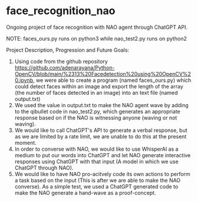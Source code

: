 # face_recognition_nao
Ongoing project of face recognition with NAO agent through ChatGPT API. 

NOTE: faces_ours.py runs on python3 while nao_test2.py runs on python2

Project Description, Progression and Future Goals:
1. Using code from the github repository https://github.com/adenarayana/Python-OpenCV/blob/main/%2313%20Facedetection%20using%20OpenCV%20.ipynb, we were able to create a program (named faces_ours.py) which could detect faces within an image and export the length of the array (the number of faces detected in an image) into an text file (named output.txt)
2. We used the value in output.txt to make the NAO agent wave by adding to the qibullet code in nao_test2.py, which generates an appropriate response based on if the NAO is witnessing anyone (waving or not waving). 
3. We would like to call ChatGPT's API to generate a verbal response, but as we are limited by a rate limit, we are unable to do this at the present moment.
4. In order to converse with NAO, we would like to use WhisperAI as a medium to put our words into ChatGPT and let NAO generate interactive responses using ChatGPT with that input (A model in which we use ChatGPT through NAO).
5. We would like to have NAO pro-acitvely code its own actions to perform a task based on the input (This is after we are able to make the NAO converse). As a simple test, we used a ChatGPT generated code to make the NAO generate a hand-wave as a proof-concept. 
